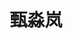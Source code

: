 ---
# Display name
title: 甄淼岚

# Full name (for SEO)
first_name: 甄
last_name: 淼岚

# Username (this should match the folder name)
authors:
  - Miao-Lan Zhen

# Is this the primary user of the site?
superuser: false

# Role/position
role: 硕士；硕士二年级
num: 2

# Organizations/Affiliations
organizations:
  - name: 吉林大学化学学院
    url: ''

# Short bio (displayed in user profile at end of posts)
bio: 研究兴趣包括机器学习力场分子模拟软件的开发和应用等。

interests:
  - 机器学习力场分子模拟软件的开发和应用

education:
  courses:
    - course: 物理化学专业硕士
      institution: 吉林大学化学学院
      year: 2023.9 - 至今

# Social/Academic Networking
# For available icons, see: https://docs.hugoblox.com/getting-started/page-builder/#icons
#   For an email link, use "fas" icon pack, "envelope" icon, and a link in the
#   form "mailto:your-email@example.com" or "#contact" for contact widget.
social:
  - icon: envelope
    icon_pack: fas
    link: 'mailto:zhenml23@mails.jlu.edu.cn'
# Link to a PDF of your resume/CV from the About widget.
# To enable, copy your resume/CV to `static/files/cv.pdf` and uncomment the lines below.
# - icon: cv
#   icon_pack: ai
#   link: files/cv.pdf

# Enter email to display Gravatar (if Gravatar enabled in Config)
email: 'zhenml23@mails.jlu.edu.cn'

# Organizational groups that you belong to (for People widget)
#   Set this to `[]` or comment out if you are not using People widget.
user_groups:
  - 学生
---